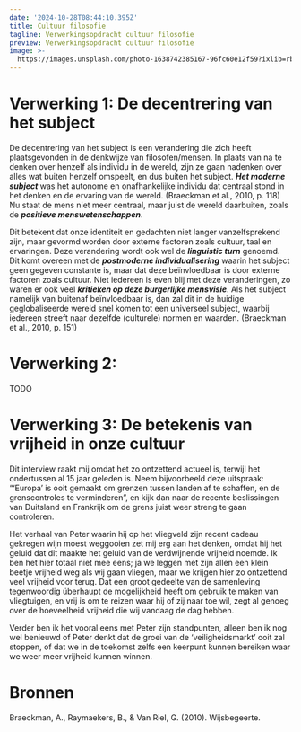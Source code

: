```yaml
---
date: '2024-10-28T08:44:10.395Z'
title: Cultuur filosofie
tagline: Verwerkingsopdracht cultuur filosofie
preview: Verwerkingsopdracht cultuur filosofie
image: >-
  https://images.unsplash.com/photo-1638742385167-96fc60e12f59?ixlib=rb-1.2.1&ixid=MnwxMjA3fDB8MHxwaG90by1wYWdlfHx8fGVufDB8fHx8&auto=format&fit=crop&w=1632&q=80
---
```

# Verwerking 1: De decentrering van het subject

De decentrering van het subject is een verandering die zich heeft plaatsgevonden in de denkwijze van filosofen/mensen.  In plaats van na te denken over henzelf als individu in de wereld, zijn ze gaan nadenken over alles wat buiten henzelf omspeelt, en dus buiten het subject. ***Het moderne subject*** was het autonome en onafhankelijke individu dat centraal stond in het denken en de ervaring van de wereld. (Braeckman et al., 2010, p. 118\) Nu staat de mens niet meer centraal, maar juist de wereld daarbuiten, zoals de ***positieve menswetenschappen***.

Dit betekent dat onze identiteit en gedachten niet langer vanzelfsprekend zijn, maar gevormd worden door externe factoren zoals cultuur, taal en ervaringen. Deze verandering wordt ook wel de ***linguistic turn*** genoemd. Dit komt overeen met de ***postmoderne individualisering*** waarin het subject geen gegeven constante is, maar dat deze beïnvloedbaar is door externe factoren zoals cultuur. Niet iedereen is even blij met deze veranderingen, zo waren er ook veel ***kritieken op deze burgerlijke mensvisie***. Als het subject namelijk van buitenaf beïnvloedbaar is, dan zal dit in de huidige geglobaliseerde wereld snel komen tot een universeel subject, waarbij iedereen streeft naar dezelfde (culturele) normen en waarden. (Braeckman et al., 2010, p. 151\)

# Verwerking 2:

TODO

# Verwerking 3: De betekenis van vrijheid in onze cultuur

Dit interview raakt mij omdat het zo ontzettend actueel is, terwijl het ondertussen al 15 jaar geleden is. Neem bijvoorbeeld deze uitspraak: “‘Europa’ is ooit gemaakt om grenzen tussen landen af te schaffen, en de grenscontroles te verminderen”, en kijk dan naar de recente beslissingen van Duitsland en Frankrijk om de grens juist weer streng te gaan controleren.

Het verhaal van Peter waarin hij op het vliegveld zijn recent cadeau gekregen wijn moest weggooien zet mij erg aan het denken, omdat hij het geluid dat dit maakte het geluid van de verdwijnende vrijheid noemde. Ik ben het hier totaal niet mee eens; ja we leggen met zijn allen een klein beetje vrijheid weg als wij gaan vliegen, maar we krijgen hier zo ontzettend veel vrijheid voor terug. Dat een groot gedeelte van de samenleving tegenwoordig überhaupt de mogelijkheid heeft om gebruik te maken van vliegtuigen, en vrij is om te reizen waar hij of zij naar toe wil, zegt al genoeg over de hoeveelheid vrijheid die wij vandaag de dag hebben.

Verder ben ik het vooral eens met Peter zijn standpunten, alleen ben ik nog wel benieuwd of Peter denkt dat de groei van de ‘veiligheidsmarkt’ ooit zal stoppen, of dat we in de toekomst zelfs een keerpunt kunnen bereiken waar we weer meer vrijheid kunnen winnen.

# Bronnen

Braeckman, A., Raymaekers, B., & Van Riel, G. (2010). Wijsbegeerte.
